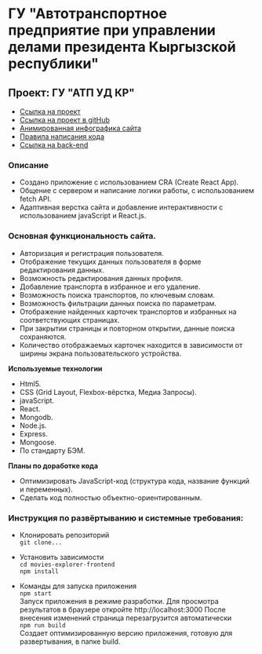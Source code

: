 # ГУ "Автотранспортное предприятие при управлении делами президента Кыргызской республики"

## Проект: ГУ "АТП УД КР"
* [Ссылка на проект](http://atp.gov.kg/)
* [Ссылка на проект в gitHub](https://meder84.github.io/atp-react/)
* [Анимированная инфографика сайта](#)
* [Правила написания кода](https://code.s3.yandex.net/web-developer/landings/design-rules/index.html)
* [Ссылка на back-end](#)

### Описание
* Создано приложение с использованием CRA (Create React App). 
* Общение с сервером и написание логики работы, с использованием fetch API. 
* Адаптивная верстка сайта и добавление интерактивности с использованием javaScript и React.js.

### Основная функциональность сайта.
* Авторизация и регистрация пользователя.
* Отображение текущих данных пользователя в форме редактирования данных.
* Возможность редактирования данных профиля.
* Добавление транспорта в избранное и его удаление.
* Возможность поиска транспортов, по ключевым словам.
* Возможность фильтрации данных поиска по параметрам.
* Отображение найденных карточек транспортов и избранных на соответствующих страницах.
* При закрытии страницы и повторном открытии, данные поиска сохраняются.
* Количество отображаемых карточек находится в зависимости от ширины экрана пользовательского устройства.

**Используемые технологии**
* Html5.
* CSS (Grid Layout, Flexbox-вёрстка, Медиа Запросы).
* javaScript.
* React.
* Mongodb.
* Node.js.
* Express.
* Mongoose.
* По стандарту БЭМ.

**Планы по доработке кода**
* Оптимизировать JavaScript-код (структура кода, название функций и переменных).
* Сделать код полностью объектно-ориентированным.

### Инструкция по развёртыванию и системные требования:
* Клонировать репозиторий <br>
`git clone...`

* Установить зависимости <br>
`cd movies-explorer-frontend`<br>
`npm install`
* Команды для запуска приложения <br> 
`npm start`<br>
Запуск приложения в режиме разработки. Для просмотра результатов в браузере откройте http://localhost:3000 После внесения изменений страница перезагрузится автоматически <br>
`npm run build`<br>
Создает оптимизированную версию приложения, готовую для развертывания, в папке build.
